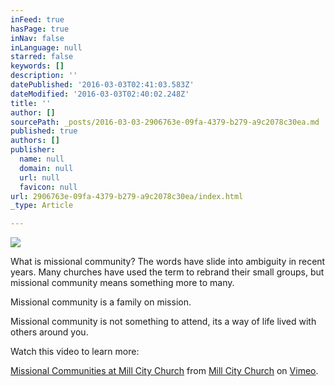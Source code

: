 ```yaml
---
inFeed: true
hasPage: true
inNav: false
inLanguage: null
starred: false
keywords: []
description: ''
datePublished: '2016-03-03T02:41:03.583Z'
dateModified: '2016-03-03T02:40:02.248Z'
title: ''
author: []
sourcePath: _posts/2016-03-03-2906763e-09fa-4379-b279-a9c2078c30ea.md
published: true
authors: []
publisher:
  name: null
  domain: null
  url: null
  favicon: null
url: 2906763e-09fa-4379-b279-a9c2078c30ea/index.html
_type: Article

---
```

![](https://the-grid-user-content.s3-us-west-2.amazonaws.com/b85a0885-ee78-4a22-bf32-80323167b345.png)

What is missional community? The words have slide into ambiguity in recent years. Many churches have used the term to rebrand their small groups, but missional community means something more to many. 

Missional community is a family on mission. 

Missional community is not something to attend, its a way of life lived with others around you.

Watch this video to learn more:

[Missional Communities at Mill City Church][0] from [Mill City Church][1] on [Vimeo][2].

[0]: https://vimeo.com/149180196
[1]: https://vimeo.com/millcitychurch
[2]: https://vimeo.com/